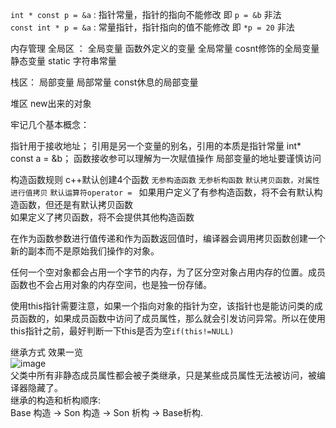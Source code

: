 `int * const p = &a`  : 指针常量，指针的指向不能修改    即 `p = &b` 非法  
`const int * p = &a`  : 常量指针，指针指向的值不能修改  即 `*p = 20` 非法

内存管理
全局区 ：
全局变量  函数外定义的变量
全局常量  cosnt修饰的全局变量
静态变量  static
字符串常量 

栈区：
局部变量
局部常量 const休息的局部变量

堆区
new出来的对象

牢记几个基本概念：

指针用于接收地址；
引用是另一个变量的别名，引用的本质是指针常量 int* const a = &b；
函数接收参可以理解为一次赋值操作
局部变量的地址要谨慎访问  

构造函数规则
c++默认创建4个函数 `无参构造函数` `无参析构函数` `默认拷贝函数，对属性进行值拷贝`  `默认运算符operator = `
如果用户定义了有参构造函数，将不会有默认构造函数，但还是有默认拷贝函数  
如果定义了拷贝函数，将不会提供其他构造函数  

在作为函数参数进行值传递和作为函数返回值时，编译器会调用拷贝函数创建一个新的副本而不是原始我们操作的对象。


任何一个空对象都会占用一个字节的内存，为了区分空对象占用内存的位置。成员函数也不会占用对象的内存空间，也是独一份存储。

使用this指针需要注意，如果一个指向对象的指针为空，该指针也是能访问类的成员函数的，如果成员函数中访问了成员属性，那么就会引发访问异常。所以在使用this指针之前，最好判断一下this是否为空`if(this!=NULL)`  

继承方式 效果一览  
![image](https://user-images.githubusercontent.com/89610539/188274103-5426d520-1d48-4ba2-ad0a-eac70a75ea22.png)  
父类中所有非静态成员属性都会被子类继承，只是某些成员属性无法被访问，被编译器隐藏了。  
继承的构造和析构顺序:  
Base 构造 -> Son 构造 -> Son 析构 -> Base析构.
